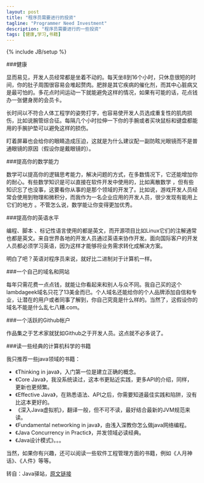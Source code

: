 ```yaml
---
layout: post
title: "程序员需要进行的投资"
tagline: "Programmer Need Investment"
description: "程序员需要进行的一些投资"
tags: [健康,学习,书籍]
---
```

{% include JB/setup %}

###健康

显而易见，开发人员经常都是坐着不动的。每天坐8到16个小时，只休息很短的时间，你的肚子周围很容易会堆起赘肉。肥胖是其它疾病的催化剂，而其中心脏病又是最可怕的。多花点时间运动一下就能避免这样的情况，如果有可能的话，花点钱办一张健身房的会员卡。

长时间以不符合人体工程学的姿势打字，也容易使开发人员选成重复性的肌肉损伤，比如说腕管综合征。每隔几个小时拉伸一下你的手腕或者买块鼠标和键盘都能用的手腕护垫可以避免这样的损伤。

盯着屏幕也会给你的眼睛造成压迫，这就是为什么建议配一副防眩光眼镜而不是普通眼镜的原因（假设你是戴眼镜的）。

###提高你的数学能力

数学可以提高你的逻辑思考能力，解决问题的方式，在多数情况下，它还能增加你的耐心。有些数学知识是可以直接在软件开发中使用的，比如离散数学 ，但有些知识忘了也没事，这要看你从事的是那个领域的开发了。比如说，游戏开发人员经常会使用到物理和微积分，而我作为一名企业应用的开发人员，很少发现有能用上它们的地方 。不管怎么说，数学能让你变得更加优秀。

###提高你的英语水平

编程、脚本 、标记性语言使用的都是英文，而开源项目比如Linux它们的注解通常也都是英文。来自世界各地的开发人员通过英语来协作开发。面向国际客户的开发人员都必须学习英语，因为这样才能够将业务需求转化成解决方案。

明白了吧？英语对程序员来说，就好比二进制对于计算机一样。

###一个自己的域名和网站

每年只需花费一点点钱，就能让你看起来和别人与众不同。我自己买的这个lambdageek域名只花了13美金而已。个人域名还能给你的个人品牌添加自信和专业，让潜在的用户或者同事了解到，你自己究竟是什么样的。当然了，这假设你的域名不能是什么乱七八糟.com。

###一个活跃的Github帐户

作品集之于艺术家就犹如Github之于开发人员。这点就不必多说了。

###读一些经典的计算机科学的书籍

我只推荐一些java领域的书籍：

*	《Thinking in java》，入门第一位是建立正确的概念。
*	《Core Java》，我没系统读过，这本书更贴近实践，更多API的介绍，同样，更新也更频繁。
*	《Effective Java》，在熟悉语法、API之后，你需要知道最佳实践和陷阱，没有比这本更好的。
*	《深入Java虚拟机》，翻译一般，但不可不读，最好结合最新的JVM规范来读。
*	《Fundamental networking in java》，由浅入深教你怎么做java网络编程。
*	《Java Concurrency in Practic》，并发领域必读经典。
*	《Java设计模式》。。。

当然，如果你有兴趣，还可以阅读一些软件工程管理方面的书籍，例如《人月神话》、《人件》等等。

转自：Java驿站，[原文链接][]

[原文链接]: http://it.deepinmind.com/%E5%85%B6%E5%AE%83/2014/06/09/things-a-software-developer-must-invest-in.html
